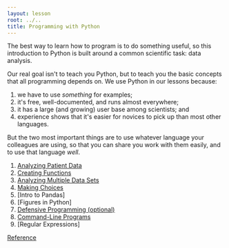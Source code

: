 ```yaml
---
layout: lesson
root: ../..
title: Programming with Python
---
```

The best way to learn how to program is to do something useful,
so this introduction to Python is built around a common scientific task:
data analysis.

Our real goal isn't to teach you Python,
but to teach you the basic concepts that all programming depends on.
We use Python in our lessons because:

1.  we have to use *something* for examples;
2.  it's free, well-documented, and runs almost everywhere;
3.  it has a large (and growing) user base among scientists; and
4.  experience shows that it's easier for novices to pick up than most other languages.

But the two most important things are
to use whatever language your colleagues are using,
so that you can share you work with them easily,
and to use that language *well*.

<div class="toc" markdown="1">

1.  [Analyzing Patient Data](01-numpy.html)
2.  [Creating Functions](02-func.html)
3.  [Analyzing Multiple Data Sets](03-loop.html)
4.  [Making Choices](04-cond.html)
5.  [Intro to Pandas]
6.  [Figures in Python]
7.  [Defensive Programming (optional)](05-defensive.html)
8.  [Command-Line Programs](06-cmdline.html)
9.  [Regular Expressions]

[Reference](../ref/03-python.html)

</div>
